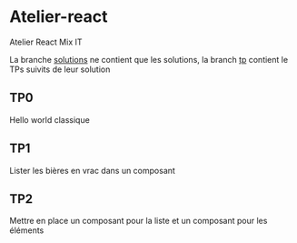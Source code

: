 # Atelier-react
Atelier React Mix IT

La branche [solutions](https://github.com/Zenika/atelier-react/tree/solutions) ne contient que les solutions,
la branch [tp](https://github.com/Zenika/atelier-react/tree/tp) contient le TPs suivits de leur solution

## TP0
Hello world classique

## TP1
Lister les bières en vrac dans un composant

## TP2
Mettre en place un composant pour la liste et un composant pour les éléments
